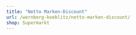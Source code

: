 ```yaml
---
title: "Netto Marken-Discount"
url: /wernberg-koeblitz/netto-marken-discount/
shop: Supermarkt
---
```

